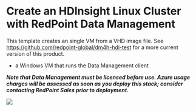 # Create an HDInsight Linux Cluster with RedPoint Data Management

This template creates an single VM from a VHD image file.
See <a href="https://github.com/redpoint-global/dm4h-hdi-test">https://github.com/redpoint-global/dm4h-hdi-test</a> for a more current version of this product.

* a Windows VM that runs the Data Management client

**_Note that Data Management must be licensed before use. Azure usage charges will be assessed as soon as you deploy this stack; consider contacting RedPoint Sales prior to deployment._**

<a href="https://portal.azure.com/#create/Microsoft.Template/uri/https%3A%2F%2Fraw.githubusercontent.com%2Fjoshwg%2Fdm4h-client-test%2Fmaster%2Fazuredeploy.json" target="_blank">
    <img src="http://azuredeploy.net/deploybutton.png"/>
</a>
